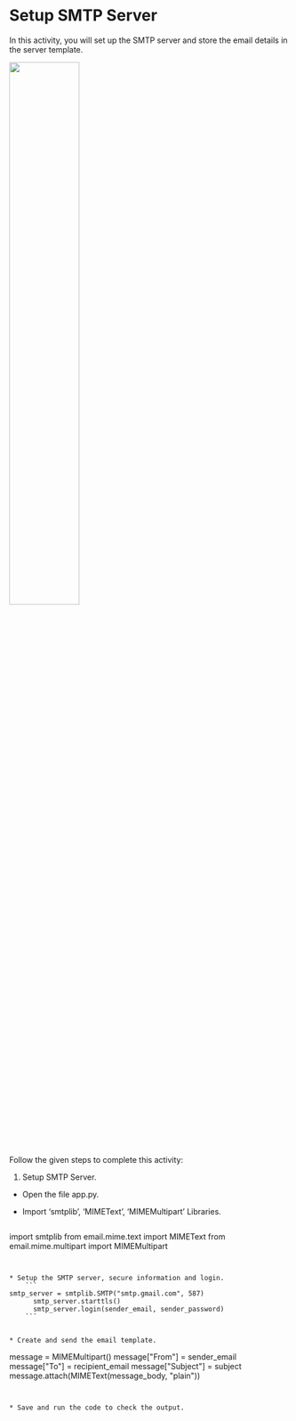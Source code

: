 Setup SMTP Server
===================


In this activity, you will set up the SMTP server and store the email details in the server template.






<img src= "https://s3.amazonaws.com/media-p.slid.es/uploads/1525749/images/10899397/118_2nd_otcome.gif" width = "50%" height = "auto">




Follow the given steps to complete this activity:
1. Setup SMTP Server.


* Open the file app.py.


* Import ‘smtplib’, ‘MIMEText’, ‘MIMEMultipart’ Libraries.
	
	```
import smtplib
from email.mime.text import MIMEText
from email.mime.multipart import MIMEMultipart
```


* Setup the SMTP server, secure information and login.
	```
smtp_server = smtplib.SMTP("smtp.gmail.com", 587)
      smtp_server.starttls()
      smtp_server.login(sender_email, sender_password)
	```


* Create and send the email template.
```
message = MIMEMultipart()
      message["From"] = sender_email
      message["To"] = recipient_email
      message["Subject"] = subject    
      message.attach(MIMEText(message_body, "plain"))
```


* Save and run the code to check the output.
